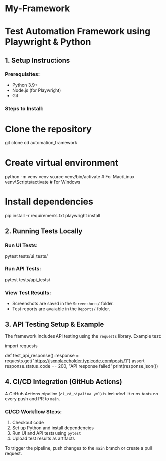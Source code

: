 # My-Framework
# Test Automation Framework using Playwright & Python

## 1. Setup Instructions

### Prerequisites:
- Python 3.9+
- Node.js (for Playwright)
- Git

### Steps to Install:
# Clone the repository
git clone <repo-url>
cd automation_framework

# Create virtual environment
python -m venv venv
source venv/bin/activate  # For Mac/Linux
venv\Scripts\activate    # For Windows

# Install dependencies
pip install -r requirements.txt
playwright install
## 2. Running Tests Locally

### Run UI Tests:

pytest tests/ui_tests/


### Run API Tests:

pytest tests/api_tests/


### View Test Results:
- Screenshots are saved in the `Screenshots/` folder.
- Test reports are available in the `Reports/` folder.

## 3. API Testing Setup & Example

The framework includes API testing using the `requests` library. Example test:

import requests

def test_api_response():
    response = requests.get("https://jsonplaceholder.typicode.com/posts/1")
    assert response.status_code == 200, "API response failed"
    print(response.json())


## 4. CI/CD Integration (GitHub Actions)

A GitHub Actions pipeline (`ci_cd_pipeline.yml`) is included. It runs tests on every push and PR to `main`.

### CI/CD Workflow Steps:
1. Checkout code
2. Set up Python and install dependencies
3. Run UI and API tests using `pytest`
4. Upload test results as artifacts

To trigger the pipeline, push changes to the `main` branch or create a pull request.
